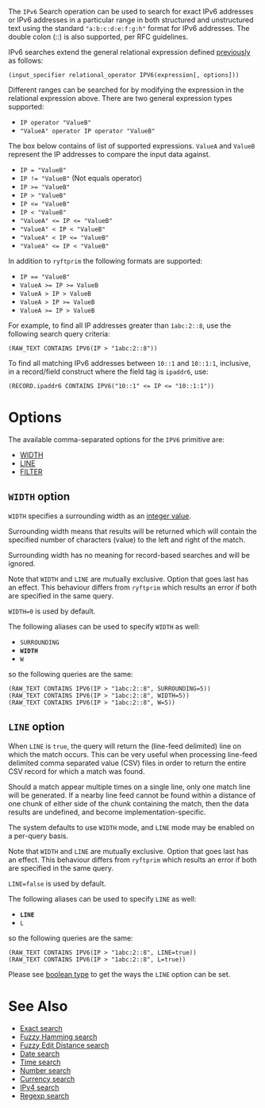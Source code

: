 The `IPv6` Search operation can be used to search for exact IPv6 addresses or
IPv6 addresses in a particular range in both structured and unstructured text
using the standard `"a:b:c:d:e:f:g:h"` format for IPv6 addresses.
The double colon (::) is also supported, per RFC guidelines.

IPv6 searches extend the general relational expression defined
[previously](./README.md#general-search-syntax) as follows:

```
(input_specifier relational_operator IPV6(expression[, options]))
```

Different ranges can be searched for by modifying the expression in the relational
expression above. There are two general expression types supported:

- `IP operator "ValueB"`
- `"ValueA" operator IP operator "ValueB"`

The box below contains of list of supported expressions. `ValueA` and `ValueB`
represent the IP addresses to compare the input data against.

- `IP = "ValueB"`
- `IP != "ValueB"` (Not equals operator)
- `IP >= "ValueB"`
- `IP > "ValueB"`
- `IP <= "ValueB"`
- `IP < "ValueB"`
- `"ValueA" <= IP <= "ValueB"`
- `"ValueA" < IP < "ValueB"`
- `"ValueA" < IP <= "ValueB"`
- `"ValueA" <= IP < "ValueB"`

In addition to `ryftprim` the following formats are supported:
- `IP == "ValueB"`
- `ValueA >= IP >= ValueB`
- `ValueA > IP > ValueB`
- `ValueA > IP >= ValueB`
- `ValueA >= IP > ValueB`

For example, to find all IP addresses greater than `1abc:2::8`,
use the following search query criteria:

```
(RAW_TEXT CONTAINS IPV6(IP > "1abc:2::8"))
```

To find all matching IPv6 addresses between `10::1` and `10::1:1`, inclusive,
in a record/field construct where the field tag is `ipaddr6`, use:

```
(RECORD.ipaddr6 CONTAINS IPV6("10::1" <= IP <= "10::1:1"))
```


# Options

The available comma-separated options for the `IPV6` primitive are:

- [WIDTH](#width-option)
- [LINE](#line-option)
- [FILTER](./README.md#filter-option)


## `WIDTH` option

`WIDTH` specifies a surrounding width as an [integer value](./README.md#integers).

Surrounding width means that results will be returned which will contain
the specified number of characters (value) to the left and right of the match.

Surrounding width has no meaning for record-based searches and will be ignored.

Note that `WIDTH` and `LINE` are mutually exclusive. Option that goes last
has an effect. This behaviour differs from `ryftprim` which results an error
if both are specified in the same query.

`WIDTH=0` is used by default.

The following aliases can be used to specify `WIDTH` as well:
- `SURROUNDING`
- **`WIDTH`**
- `W`

so the following queries are the same:

```
(RAW_TEXT CONTAINS IPV6(IP > "1abc:2::8", SURROUNDING=5))
(RAW_TEXT CONTAINS IPV6(IP > "1abc:2::8", WIDTH=5))
(RAW_TEXT CONTAINS IPV6(IP > "1abc:2::8", W=5))
```


## `LINE` option

When `LINE` is `true`, the query will return the (line-feed delimited) line
on which the match occurs. This can be very useful when processing line-feed
delimited comma separated value (CSV) files in order to return the entire
CSV record for which a match was found.

Should a match appear multiple times on a single line, only one match line
will be generated. If a nearby line feed cannot be found within a distance
of one chunk of either side of the chunk containing the match, then the data
results are undefined, and become implementation-specific.

The system defaults to use `WIDTH` mode, and `LINE` mode may be enabled
on a per-query basis.

Note that `WIDTH` and `LINE` are mutually exclusive. Option that goes last
has an effect. This behaviour differs from `ryftprim` which results an error
if both are specified in the same query.

`LINE=false` is used by default.

The following aliases can be used to specify `LINE` as well:
- **`LINE`**
- `L`

so the following queries are the same:

```
(RAW_TEXT CONTAINS IPV6(IP > "1abc:2::8", LINE=true))
(RAW_TEXT CONTAINS IPV6(IP > "1abc:2::8", L=true))
```

Please see [boolean type](./README.md#booleans) to get the ways
the `LINE` option can be set.


# See Also

- [Exact search](./EXACT.md)
- [Fuzzy Hamming search](./HAMMING.md)
- [Fuzzy Edit Distance search](./EDIT_DIST.md)
- [Date search](./DATE.md)
- [Time search](./TIME.md)
- [Number search](./NUMBER.md)
- [Currency search](./CURRENCY.md)
- [IPv4 search](./IPV4.md)
- [Regexp search](./PCRE2.md)
